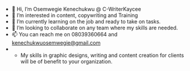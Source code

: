 - 👋 Hi, I’m Osemwegie Kenechukwu @ C-WriterKaycee
- 👀 I’m interested in content, copywriting and Training
- 🌱 I’m currently learning on the job and ready to take on tasks.
- 💞️ I’m looking to collaborate on any team where my skills are needed.
- 📫 You can reach me on 08039360664 and kenechukwuosemwegie@gmail.com
- - My skills in graphic designs, writing and content creation for clients will be of benefit to your organization.
